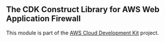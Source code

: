 ## The CDK Construct Library for AWS Web Application Firewall
This module is part of the [AWS Cloud Development Kit](https://github.com/awslabs/aws-cdk) project.
